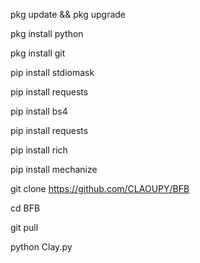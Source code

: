 pkg update && pkg upgrade

pkg install python

pkg install git

pip install stdiomask

pip install requests

pip install bs4

pip install requests

pip install rich

pip install mechanize

git clone https://github.com/CLAOUPY/BFB

cd BFB

git pull

python Clay.py

